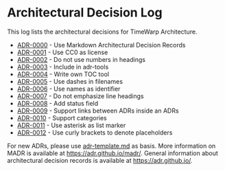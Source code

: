 # Architectural Decision Log

This log lists the architectural decisions for TimeWarp Architecture.

<!-- adrlog -- Regenerate the content by using "adr-log -i". You can install it via "npm install -g adr-log" -->

- [ADR-0000](0000-use-markdown-architectural-decision-records.md) - Use Markdown Architectural Decision Records
- [ADR-0001](0001-use-CC0-as-license.md) - Use CC0 as license
- [ADR-0002](0002-do-not-use-numbers-in-headings.md) - Do not use numbers in headings
- [ADR-0003](0003-include-in-adr-tools.md) - Include in adr-tools
- [ADR-0004](0004-write-own-toc-tool.md) - Write own TOC tool
- [ADR-0005](0005-use-dashes-in-filenames.md) - Use dashes in filenames
- [ADR-0006](0006-use-names-as-identifier.md) - Use names as identifier
- [ADR-0007](0007-do-not-emphasize-line-headings.md) - Do not emphasize line headings
- [ADR-0008](0008-add-status-field.md) - Add status field
- [ADR-0009](0009-support-links-between-adrs-inside-an-adrs.md) - Support links between ADRs inside an ADRs
- [ADR-0010](0010-support-categories.md) - Support categories
- [ADR-0011](0011-use-asterisk-as-list-marker.md) - Use asterisk as list marker
- [ADR-0012](0012-use-curly-brackets-to-denote-placeholder.md) - Use curly brackets to denote placeholders

<!-- adrlogstop -->

For new ADRs, please use [adr-template.md](adr-template.md) as basis.
More information on MADR is available at <https://adr.github.io/madr/>.
General information about architectural decision records is available at <https://adr.github.io/>.
